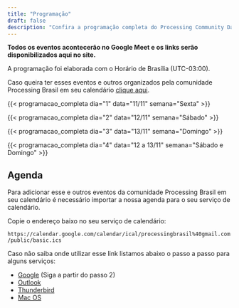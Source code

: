 ```yaml
---
title: "Programação"
draft: false
description: "Confira a programação completa do Processing Community Day 2022 que acontece nos dias 11, 12 e 13 de novembro com oficinas e palestras sobre programação criativa. Tudo gratuito e online."
---
```


**Todos os eventos acontecerão no Google Meet e os links serão disponibilizados aqui no site.**

A programação foi elaborada com o Horário de Brasília (UTC-03:00). 

Caso queira ter esses eventos e outros organizados pela comunidade Processing Brasil em seu calendário [clique aqui](#agenda).

{{< programacao_completa dia="1" data="11/11" semana="Sexta" >}}

{{< programacao_completa dia="2" data="12/11" semana="Sábado" >}}

{{< programacao_completa dia="3" data="13/11" semana="Domingo" >}}

{{< programacao_completa dia="4" data="12 a 13/11" semana="Sábado e Domingo" >}}

## Agenda

Para adicionar esse e outros eventos da comunidade Processing Brasil em seu calendário é necessário importar a nossa agenda para o seu serviço de calendário. 

Copie o endereço baixo no seu serviço de calendário:

`https://calendar.google.com/calendar/ical/processingbrasil%40gmail.com/public/basic.ics`

Caso não saiba onde utilizar esse link listamos abaixo o passo a passo para alguns serviços:

- [Google](https://support.google.com/calendar/answer/37118?hl=pt&co=GENIE.Platform%3DDesktop) (Siga a partir do passo 2)
- [Outlook](https://support.microsoft.com/pt-br/office/importar-ou-assinar-um-calend%C3%A1rio-no-outlook-com-cff1429c-5af6-41ec-a5b4-74f2c278e98c)
- [Thunderbird](https://www.hostmidia.com.br/tutoriais/como-sincronizar-o-calendario-no-thunderbird/)
- [Mac OS](https://support.apple.com/pt-pt/guide/calendar/icl1023/mac)
